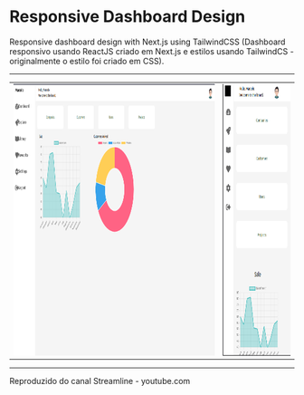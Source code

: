 # Responsive Dashboard Design

Responsive dashboard design with Next.js using TailwindCSS (Dashboard responsivo usando ReactJS criado em Next.js e estilos usando TailwindCS - originalmente o estilo foi criado em CSS).

---

<table>
  <tr>
    <td><img src="./github/img.png" width=800 height=480></td>
    <td><img src="./github/img2.png" width=270 height=480></td> 
  </tr>
 </table>

---

Reproduzido do canal Streamline - youtube.com
